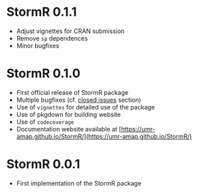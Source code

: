 # StormR 0.1.1
* Adjust vignettes for CRAN submission
* Remove `sp` dependences
* Minor bugfixes

# StormR 0.1.0
* First official release of StormR package
* Multiple bugfixes (cf. [closed issues](https://github.com/umr-amap/StormR/issues?q=is%3Aissue+is%3Aclosed) section)
* Use of `vignettes` for detailed use of the package
* Use of pkgdown for building website
* Use of `codecoverage`
* Documentation website available at [https://umr-amap.github.io/StormR/](https://umr-amap.github.io/StormR/)

# StormR 0.0.1
* First implementation of the StormR package
